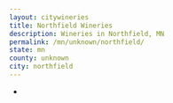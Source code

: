```yaml
---
layout: citywineries
title: Northfield Wineries
description: Wineries in Northfield, MN
permalink: /mn/unknown/northfield/
state: mn
county: unknown
city: northfield
---
```

-
